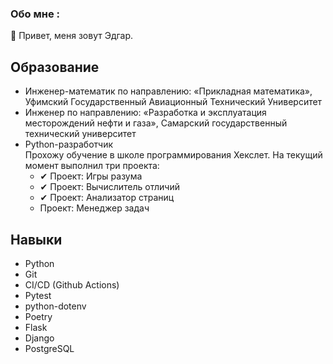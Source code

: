 ### Обо мне :
👋 Привет, меня зовут Эдгар.

## Образование
- Инженер-математик по направлению: «Прикладная математика», Уфимский Государственный Авиационный Технический Университет
- Инженер по направлению: «Разработка и эксплуатация месторождений нефти и газа», Самарский государственный технический университет
- Python-разработчик\
  Прохожу обучение в школе программирования Хекслет. 
  На текущий момент выполнил три проекта:
  - ✔ Проект: Игры разума
  - ✔ Проект: Вычислитель отличий
  - ✔ Проект: Анализатор страниц
  - Проект: Менеджер задач

## Навыки
- Python
- Git
- CI/CD (Github Actions)
- Pytest
- python-dotenv
- Poetry
- Flask
- Django
- PostgreSQL 
